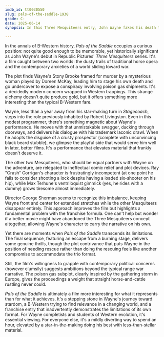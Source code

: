 ```yaml
---
imdb_id: tt0030550
slug: pals-of-the-saddle-1938
grade: C-
date: 2025-06-14
synopsis: In this Three Mesquiteers entry, John Wayne fakes his death to go undercover and foil a poison gas smuggling plot.

---
```


In the annals of B-Western history, _Pals of the Saddle_ occupies a curious position: not quite good enough to be memorable, yet historically significant as John Wayne's debut in Republic Pictures' _Three Mesquiteers_ series. It's a film caught between two worlds: the dusty trails of traditional horse opera and the contemporary anxieties of a world sliding toward war.

The plot finds Wayne's Stony Brooke framed for murder by a mysterious woman played by Doreen McKay, leading him to stage his own death and go undercover to expose a conspiracy involving poison gas shipments. It's a decidedly modern concern wrapped in Western trappings. This strange alchemy doesn't quite produce gold, but it offers something more interesting than the typical B-Western fare.

Wayne, less than a year away from his star-making turn in <span data-imdb-id="tt0031971">_Stagecoach_</span>, steps into the role previously inhabited by Robert Livingston. Even in this modest programmer, there's something magnetic about Wayne's performance. He moves with that unmistakable swagger, ducking through doorways, and delivers his dialogue with his trademark laconic drawl. When he adopts the disguise of a crusty prospector (complete with unconvincing black beard stubble), we glimpse the playful side that would serve him well in later, better films. It's a performance that elevates material that frankly doesn't deserve it.

The other two Mesquiteers, who should be equal partners with Wayne on the adventure, are relegated to ineffectual comic relief and plot devices. Ray "Crash" Corrigan's character is frustratingly incompetent (at one point he fails to consider shooting a lock despite having a loaded six-shooter on his hip), while Max Terhune's ventriloquist gimmick (yes, he rides with a dummy) grows tiresome almost immediately.

Director George Sherman seems to recognize this imbalance, keeping Wayne front and center for extended stretches while the other Mesquiteers disappear entirely. This approach improves the film but highlights a fundamental problem with the franchise formula. One can't help but wonder if a better movie might have abandoned the Three Mesquiteers concept altogether, allowing Wayne's character to carry the narrative on his own.

Yet there are moments when _Pals of the Saddle_ transcends its limitations. The final sequence, featuring an escape from a burning stage, delivers some genuine thrills, though the plot contrivance that puts Wayne in the position of needing rescue rather than doing the rescuing feels like another compromise to accommodate the trio format.

Still, the film's willingness to grapple with contemporary political concerns (however clumsily) suggests ambitions beyond the typical range war narrative. The poison gas subplot, clearly inspired by the gathering storm in Europe, gives the proceedings a weight that straight horse-and-cattle rustling never could.

_Pals of the Saddle_ is ultimately a film more interesting for what it represents than for what it achieves. It's a stepping stone in Wayne's journey toward stardom, a B-Western trying to find relevance in a changing world, and a franchise entry that inadvertently demonstrates the limitations of its own format. For Wayne completists and students of Western evolution, it's essential viewing. For everyone else, it's a mildly diverting way to spend an hour, elevated by a star-in-the-making doing his best with less-than-stellar material.
